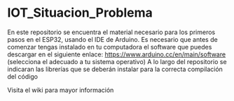 # IOT_Situacion_Problema
En este repositorio se encuentra el material necesario para los primeros pasos en el ESP32, usando el IDE de Arduino. Es necesario que antes de comenzar tengas instalado en tu computadora el software que puedes descargar en el siguiente enlace: https://www.arduino.cc/en/main/software (selecciona el adecuado a tu sistema operativo) A lo largo del repositorio se indicaran las librerías que se deberán instalar para la correcta compilación del código

Visita el wiki para mayor información
